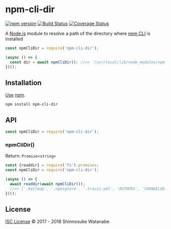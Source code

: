# npm-cli-dir

[![npm version](https://img.shields.io/npm/v/npm-cli-dir.svg)](https://www.npmjs.com/package/npm-cli-dir)
[![Build Status](https://travis-ci.org/shinnn/npm-cli-dir.svg?branch=master)](https://travis-ci.org/shinnn/npm-cli-dir)
[![Coverage Status](https://img.shields.io/coveralls/shinnn/npm-cli-dir.svg)](https://coveralls.io/github/shinnn/npm-cli-dir)

A [Node.js](https://nodejs.org/) module to resolve a path of the directory where [npm CLI](https://github.com/npm/cli) is installed

```javascript
const npmCliDir = require('npm-cli-dir');

(async () => {
  const dir = await npmCliDir(); //=> '/usr/local/lib/node_modules/npm'
})();
```

## Installation

[Use](https://docs.npmjs.com/cli/install) [npm](https://docs.npmjs.com/getting-started/what-is-npm).

```
npm install npm-cli-dir
```

## API

```javascript
const npmCliDir = require('npm-cli-dir');
```

### npmCliDir()

Return: `Promise<string>`

```javascript
const {readdir} = require('fs').promises;
const npmCliDir = require('npm-cli-dir');

(async () => {
  await readdir(await npmCliDir());
  //=> ['.mailmap', '.npmignore', '.travis.yml', 'AUTHORS', 'CHANGELOG.md', ...]
})();
```

## License

[ISC License](./LICENSE) © 2017 - 2018 Shinnosuke Watanabe
